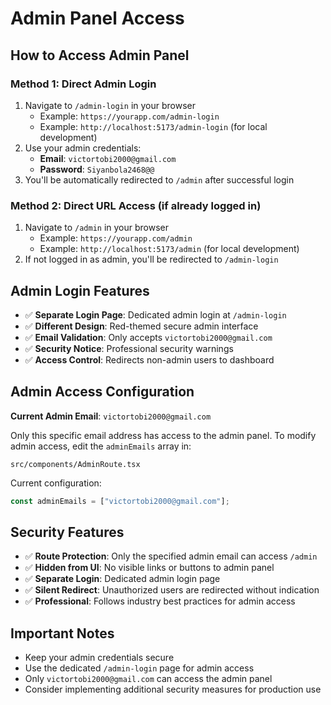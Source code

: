 # Admin Panel Access

## How to Access Admin Panel

### **Method 1: Direct Admin Login**

1. Navigate to `/admin-login` in your browser
   - Example: `https://yourapp.com/admin-login`
   - Example: `http://localhost:5173/admin-login` (for local development)
2. Use your admin credentials:
   - **Email**: `victortobi2000@gmail.com`
   - **Password**: `Siyanbola2468@@`
3. You'll be automatically redirected to `/admin` after successful login

### **Method 2: Direct URL Access (if already logged in)**

1. Navigate to `/admin` in your browser
   - Example: `https://yourapp.com/admin`
   - Example: `http://localhost:5173/admin` (for local development)
2. If not logged in as admin, you'll be redirected to `/admin-login`

## Admin Login Features

- ✅ **Separate Login Page**: Dedicated admin login at `/admin-login`
- ✅ **Different Design**: Red-themed secure admin interface
- ✅ **Email Validation**: Only accepts `victortobi2000@gmail.com`
- ✅ **Security Notice**: Professional security warnings
- ✅ **Access Control**: Redirects non-admin users to dashboard

## Admin Access Configuration

**Current Admin Email**: `victortobi2000@gmail.com`

Only this specific email address has access to the admin panel. To modify admin access, edit the `adminEmails` array in:

```
src/components/AdminRoute.tsx
```

Current configuration:

```typescript
const adminEmails = ["victortobi2000@gmail.com"];
```

## Security Features

- ✅ **Route Protection**: Only the specified admin email can access `/admin`
- ✅ **Hidden from UI**: No visible links or buttons to admin panel
- ✅ **Separate Login**: Dedicated admin login page
- ✅ **Silent Redirect**: Unauthorized users are redirected without indication
- ✅ **Professional**: Follows industry best practices for admin access

## Important Notes

- Keep your admin credentials secure
- Use the dedicated `/admin-login` page for admin access
- Only `victortobi2000@gmail.com` can access the admin panel
- Consider implementing additional security measures for production use
